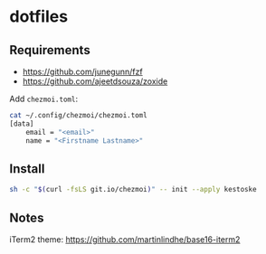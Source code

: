 # dotfiles

## Requirements
* https://github.com/junegunn/fzf
* https://github.com/ajeetdsouza/zoxide

Add `chezmoi.toml`:
```bash
cat ~/.config/chezmoi/chezmoi.toml
[data]
    email = "<email>"
    name = "<Firstname Lastname>"
```

## Install
```bash
sh -c "$(curl -fsLS git.io/chezmoi)" -- init --apply kestoske
```
## Notes
iTerm2 theme: https://github.com/martinlindhe/base16-iterm2